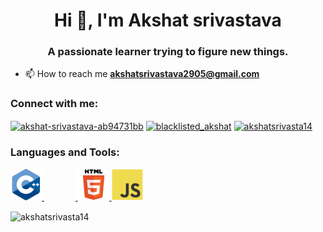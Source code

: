 <h1 align="center">Hi 👋, I'm Akshat srivastava</h1>
<h3 align="center">A passionate learner trying to figure new things.</h3>

- 📫 How to reach me **akshatsrivastava2905@gmail.com**

<h3 align="left">Connect with me:</h3>
<p align="left">
<a href="https://linkedin.com/in/akshat-srivastava-ab94731bb" target="blank"><img align="center" src="https://cdn.jsdelivr.net/npm/simple-icons@3.0.1/icons/linkedin.svg" alt="akshat-srivastava-ab94731bb" height="30" width="40" /></a>
<a href="https://instagram.com/blacklisted_akshat" target="blank"><img align="center" src="https://cdn.jsdelivr.net/npm/simple-icons@3.0.1/icons/instagram.svg" alt="blacklisted_akshat" height="30" width="40" /></a>
<a href="https://www.hackerrank.com/akshatsrivasta14" target="blank"><img align="center" src="https://cdn.jsdelivr.net/npm/simple-icons@3.0.1/icons/hackerrank.svg" alt="akshatsrivasta14" height="30" width="40" /></a>
</p>

<h3 align="left">Languages and Tools:</h3>
<p align="left"> <a href="https://www.w3schools.com/cpp/" target="_blank"> <img src="https://raw.githubusercontent.com/devicons/devicon/master/icons/cplusplus/cplusplus-original.svg" alt="cplusplus" width="50" height="50"/> </a> <a href="https://www.w3schools.com/css/" target="_blank"> <img src="https://raw.githubusercontent.com/devicons/devicon/master/icons/css3/css3-original-wordmark.svg" alt="css3" width="50" height="0"/> </a> <a href="https://www.w3.org/html/" target="_blank"> <img src="https://raw.githubusercontent.com/devicons/devicon/master/icons/html5/html5-original-wordmark.svg" alt="html5" width="50" height="50"/> </a> <a href="https://developer.mozilla.org/en-US/docs/Web/JavaScript" target="_blank"> <img src="https://raw.githubusercontent.com/devicons/devicon/master/icons/javascript/javascript-original.svg" alt="javascript" width="50" height="50"/> </a> </p>

<p><img align="center" src="https://github-readme-stats.vercel.app/api/top-langs?username=akshatsrivasta14&show_icons=true&locale=en&layout=compact" alt="akshatsrivasta14" /></p>
